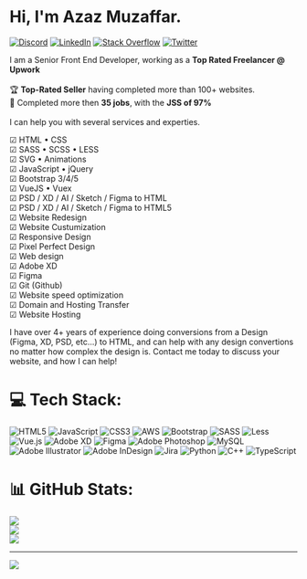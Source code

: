 # Hi, I'm Azaz Muzaffar. 

[![Discord](https://img.shields.io/badge/Discord-%237289DA.svg?logo=discord&logoColor=white)](htttps://discord.gg/Azaz#3521) [![LinkedIn](https://img.shields.io/badge/LinkedIn-%230077B5.svg?logo=linkedin&logoColor=white)](https://linkedin.com/in/azazmuzaffar) [![Stack Overflow](https://img.shields.io/badge/-Stackoverflow-FE7A16?logo=stack-overflow&logoColor=white)](https://stackoverflow.com/users/azazmuzaffar) [![Twitter](https://img.shields.io/badge/Twitter-%231DA1F2.svg?logo=Twitter&logoColor=white)](https://twitter.com/azazmuzaffar) 

I am a Senior Front End Developer, working as a <b>Top Rated Freelancer @ Upwork</b><br><br>
🏆 <b>Top-Rated Seller</b> having completed more than 100+ websites. <br>
🥇 Completed more then <b>35 jobs</b>, with the <b>JSS of 97%</b> <br><br>
I can help you with several services and experties.<br>

☑ HTML • CSS<br>
☑ SASS • SCSS • LESS<br>
☑ SVG • Animations<br>
☑ JavaScript • jQuery<br>
☑ Bootstrap 3/4/5<br>
☑ VueJS • Vuex<br>
☑ PSD / XD / AI / Sketch / Figma to HTML<br>
☑ PSD / XD / AI / Sketch / Figma to HTML5<br>
☑ Website Redesign<br>
☑ Website Custumization<br>
☑ Responsive Design<br>
☑ Pixel Perfect Design<br>
☑ Web design<br>
☑ Adobe XD<br>
☑ Figma<br>
☑ Git (Github)<br>
☑ Website speed optimization<br>
☑ Domain and Hosting Transfer<br>
☑ Website Hosting<br>

I have over 4+ years of experience doing conversions from a Design (Figma, XD, PSD, etc...) to HTML, and can help with any design convertions no matter how complex the design is. Contact me today to discuss your website, and how I can help!




# 💻 Tech Stack:
![HTML5](https://img.shields.io/badge/html5-%23E34F26.svg?style=for-the-badge&logo=html5&logoColor=white) ![JavaScript](https://img.shields.io/badge/javascript-%23323330.svg?style=for-the-badge&logo=javascript&logoColor=%23F7DF1E) ![CSS3](https://img.shields.io/badge/css3-%231572B6.svg?style=for-the-badge&logo=css3&logoColor=white) ![AWS](https://img.shields.io/badge/AWS-%23FF9900.svg?style=for-the-badge&logo=amazon-aws&logoColor=white) ![Bootstrap](https://img.shields.io/badge/bootstrap-%23563D7C.svg?style=for-the-badge&logo=bootstrap&logoColor=white) ![SASS](https://img.shields.io/badge/SASS-hotpink.svg?style=for-the-badge&logo=SASS&logoColor=white) ![Less](https://img.shields.io/badge/less-2B4C80?style=for-the-badge&logo=less&logoColor=white) ![Vue.js](https://img.shields.io/badge/vuejs-%2335495e.svg?style=for-the-badge&logo=vuedotjs&logoColor=%234FC08D) ![Adobe XD](https://img.shields.io/badge/Adobe%20XD-470137?style=for-the-badge&logo=Adobe%20XD&logoColor=#FF61F6) 	![Figma](https://img.shields.io/badge/figma-%23F24E1E.svg?style=for-the-badge&logo=figma&logoColor=white) ![Adobe Photoshop](https://img.shields.io/badge/adobephotoshop-%2331A8FF.svg?style=for-the-badge&logo=adobephotoshop&logoColor=white) ![MySQL](https://img.shields.io/badge/mysql-%2300f.svg?style=for-the-badge&logo=mysql&logoColor=white) ![Adobe Illustrator](https://img.shields.io/badge/adobeillustrator-%23FF9A00.svg?style=for-the-badge&logo=adobeillustrator&logoColor=white) ![Adobe InDesign](https://img.shields.io/badge/Adobe%20InDesign-49021F?style=for-the-badge&logo=adobeindesign&logoColor=white) ![Jira](https://img.shields.io/badge/jira-%230A0FFF.svg?style=for-the-badge&logo=jira&logoColor=white) ![Python](https://img.shields.io/badge/python-3670A0?style=for-the-badge&logo=python&logoColor=ffdd54) ![C++](https://img.shields.io/badge/c++-%2300599C.svg?style=for-the-badge&logo=c%2B%2B&logoColor=white) ![TypeScript](https://img.shields.io/badge/typescript-%23007ACC.svg?style=for-the-badge&logo=typescript&logoColor=white)
# 📊 GitHub Stats:
![](https://github-readme-stats.vercel.app/api?username=azazmuzaffar&theme=dark&hide_border=false&include_all_commits=true&count_private=true)<br/>
![](https://github-readme-streak-stats.herokuapp.com/?user=azazmuzaffar&theme=dark&hide_border=false)<br/>
![](https://github-readme-stats.vercel.app/api/top-langs/?username=azazmuzaffar&theme=dark&hide_border=false&include_all_commits=true&count_private=true&layout=compact)

---
[![](https://visitcount.itsvg.in/api?id=azazmuzaffar&icon=0&color=3)](https://visitcount.itsvg.in)
